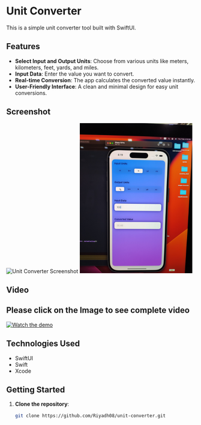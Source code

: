 # Unit Converter

This is a simple unit converter tool built with SwiftUI.

## Features

- **Select Input and Output Units**: Choose from various units like meters, kilometers, feet, yards, and miles.
- **Input Data**: Enter the value you want to convert.
- **Real-time Conversion**: The app calculates the converted value instantly.
- **User-Friendly Interface**: A clean and minimal design for easy unit conversions.

## Screenshot

<img src="IMG_20241107_161850.jpg" alt="Unit Converter Screenshot" width="300"/>
<img src="IMG_20241107_161859.jpg" alt="Unit Converter Screenshot" width="300"/>

## Video
## Please click on the Image to see complete video

[![Watch the demo](https://img.youtube.com/vi/0SRo7GG3vZs/0.jpg)](https://www.youtube.com/watch?v=0SRo7GG3vZs)

## Technologies Used

- SwiftUI
- Swift
- Xcode

## Getting Started

1. **Clone the repository**:
   ```bash
   git clone https://github.com/Riyadh08/unit-converter.git

